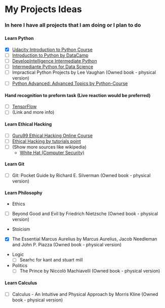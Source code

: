 # My Projects Ideas
### In here I have all projects that I am doing or I plan to do
###
####  Learn Python
  - [x] [Udacity Introduction to Python Course](https://classroom.udacity.com/courses/ud1110)
  - [ ] [Introduction to Python by DataCamp](https://www.datacamp.com/courses/intro-to-python-for-data-science)
  - [ ] [DevelopIntelligence Intermediate Python](https://www.developintelligence.com/catalog/devops/python/intermediate-python)
  - [ ] [Intermediante Python for Data Science](https://www.datacamp.com/courses/intermediate-python-for-data-science)
  - [ ] Impractical Python Projects by Lee Vaughan (Owned book - physical version)
  - [ ] [Python Advanced: Advanced Topics by Python-Course](https://www.python-course.eu/advanced_topics.php)

#### Hand recognition to preform task (Live reaction would be preferred)
  - [ ] [TensorFlow](https://www.tensorflow.org)
  - [ ] (Link and more info)

#### Learn Ethical Hacking
  - [ ] [Guru99 Ethical Hacking Online Course](https://www.guru99.com/ethical-hacking-tutorials.html)
  - [ ] [Ethical Hacking by tutorials point](https://www.tutorialspoint.com/ethical_hacking/)
  - [ ] (Show more sources like wikipedia)
      * [White Hat (Computer Security)](https://en.wikipedia.org/wiki/White_hat_(computer_security))

#### Learn Git
  - [ ] Git: Pocket Guide by Richard E. Silverman (Owned book - physical version)
  
#### Learn Philosophy
  * Ethics
   - [ ] Beyond Good and Evil by Friedrich Nietzsche (Owned book - physical version)
    
  * Stoicism
   - [x] The Essential Marcus Aurelius by Marcus Aurelius, Jacob Needleman and John P. Piazza (Owned book - physical version)
    
  * Logic
    - [ ] Searhc for kant and stuart mill
    
  * Politics
    - [ ] The Prince by Niccolò Machiavelli (Owned book - physical version)
    
 #### Learn Calculus
   - [ ] Calculus - An Intuitive and Physical Approach by Morris Kline (Owned book - physical version)
